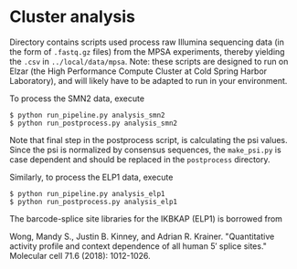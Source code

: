 # Cluster analysis

Directory contains scripts used process raw Illumina sequencing data (in the form of `.fastq.gz` files) from the MPSA experiments, thereby yielding the `.csv` in `../local/data/mpsa`. Note: these scripts are designed to run on Elzar (the High Performance Compute Cluster at Cold Spring Harbor Laboratory), and will likely have to be adapted to run in your environment.

To process the SMN2 data, execute

```
$ python run_pipeline.py analysis_smn2
$ python run_postprocess.py analysis_smn2
```

Note that final step in the postprocess script, is calculating the psi values. Since the psi is normalized by consensus sequences, the `make_psi.py` is case dependent and should be replaced in the `postprocess` directory.

Similarly, to process the ELP1 data, execute
```
$ python run_pipeline.py analysis_elp1
$ python run_postprocess.py analysis_elp1
```
The barcode-splice site libraries for the IKBKAP (ELP1) is borrowed from 

Wong, Mandy S., Justin B. Kinney, and Adrian R. Krainer. "Quantitative activity profile and context dependence of all human 5′ splice sites." Molecular cell 71.6 (2018): 1012-1026.
